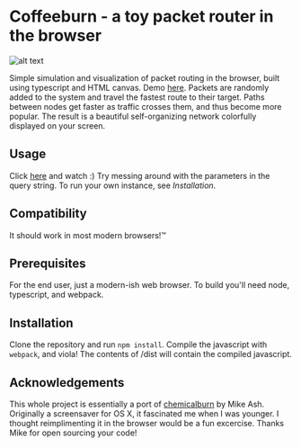 # Coffeeburn - a toy packet router in the browser 
![alt text](https://raw.githubusercontent.com/nender/coffeeburn/master/demo.gif) 

Simple simulation and visualization of packet routing in the browser, built using typescript and HTML canvas. Demo [here](http://nender.net/coffeeburn). Packets are randomly added to the system and travel the fastest route to their target. Paths between nodes get faster as traffic crosses them, and thus become more popular. The result is a beautiful self-organizing network colorfully displayed on your screen.

## Usage 
Click [here](http://nender.net/coffeeburn) and watch :) Try messing around with the parameters in the query string. To run your own instance, see _Installation_. 

## Compatibility 
It should work in most modern browsers!™

## Prerequisites 
For the end user, just a modern-ish web browser. To build you'll need node, typescript, and webpack.

## Installation 
Clone the repository and run ```npm install```. Compile the javascript with ```webpack```, and viola! The contents of /dist will contain the compiled javascript. 
 
## Acknowledgements
This whole project is essentially a port of [chemicalburn](https://github.com/mikeash/ChemicalBurn/) by Mike Ash. Originally a screensaver for OS X, it fascinated me when I was younger. I thought reimplimenting it in the browser would be a fun excercise. Thanks Mike for open sourcing your code!